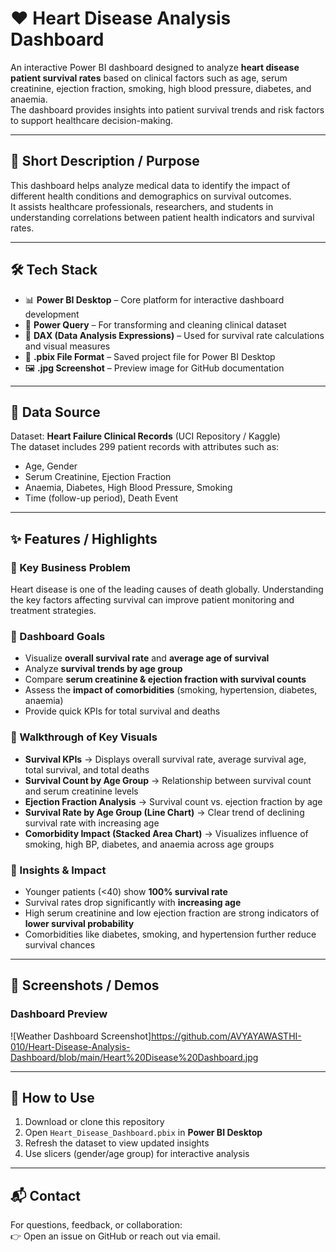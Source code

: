 # ❤️ Heart Disease Analysis Dashboard

An interactive Power BI dashboard designed to analyze **heart disease patient survival rates** based on clinical factors such as age, serum creatinine, ejection fraction, smoking, high blood pressure, diabetes, and anaemia.  
The dashboard provides insights into patient survival trends and risk factors to support healthcare decision-making.

---

## 📌 Short Description / Purpose
This dashboard helps analyze medical data to identify the impact of different health conditions and demographics on survival outcomes.  
It assists healthcare professionals, researchers, and students in understanding correlations between patient health indicators and survival rates.

---

## 🛠️ Tech Stack
- 📊 **Power BI Desktop** – Core platform for interactive dashboard development  
- 🔄 **Power Query** – For transforming and cleaning clinical dataset  
- 🧠 **DAX (Data Analysis Expressions)** – Used for survival rate calculations and visual measures  
- 📁 **.pbix File Format** – Saved project file for Power BI Desktop  
- 🖼️ **.jpg Screenshot** – Preview image for GitHub documentation  

---

## 📂 Data Source
Dataset: **Heart Failure Clinical Records** (UCI Repository / Kaggle)  
The dataset includes 299 patient records with attributes such as:  
- Age, Gender  
- Serum Creatinine, Ejection Fraction  
- Anaemia, Diabetes, High Blood Pressure, Smoking  
- Time (follow-up period), Death Event  

---

## ✨ Features / Highlights
### 🔹 Key Business Problem
Heart disease is one of the leading causes of death globally. Understanding the key factors affecting survival can improve patient monitoring and treatment strategies.  

### 🔹 Dashboard Goals
- Visualize **overall survival rate** and **average age of survival**  
- Analyze **survival trends by age group**  
- Compare **serum creatinine & ejection fraction with survival counts**  
- Assess the **impact of comorbidities** (smoking, hypertension, diabetes, anaemia)  
- Provide quick KPIs for total survival and deaths  

### 🔹 Walkthrough of Key Visuals
- **Survival KPIs** → Displays overall survival rate, average survival age, total survival, and total deaths  
- **Survival Count by Age Group** → Relationship between survival count and serum creatinine levels  
- **Ejection Fraction Analysis** → Survival count vs. ejection fraction by age  
- **Survival Rate by Age Group (Line Chart)** → Clear trend of declining survival rate with increasing age  
- **Comorbidity Impact (Stacked Area Chart)** → Visualizes influence of smoking, high BP, diabetes, and anaemia across age groups  

### 🔹 Insights & Impact
- Younger patients (<40) show **100% survival rate**  
- Survival rates drop significantly with **increasing age**  
- High serum creatinine and low ejection fraction are strong indicators of **lower survival probability**  
- Comorbidities like diabetes, smoking, and hypertension further reduce survival chances  

---

## 📸 Screenshots / Demos
### Dashboard Preview
![Weather Dashboard Screenshot]https://github.com/AVYAYAWASTHI-010/Heart-Disease-Analysis-Dashboard/blob/main/Heart%20Disease%20Dashboard.jpg

---

## 🚀 How to Use
1. Download or clone this repository  
2. Open `Heart_Disease_Dashboard.pbix` in **Power BI Desktop**  
3. Refresh the dataset to view updated insights  
4. Use slicers (gender/age group) for interactive analysis  

---

## 📬 Contact
For questions, feedback, or collaboration:  
👉 Open an issue on GitHub or reach out via email.  
